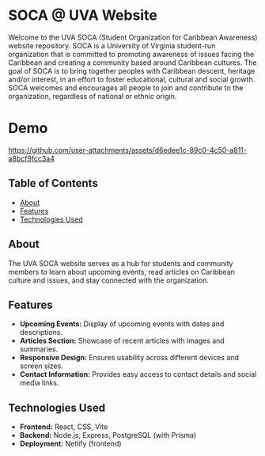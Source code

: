 # SOCA @ UVA Website 

Welcome to the UVA SOCA (Student Organization for Caribbean Awareness) website repository. SOCA is a University of Virginia student-run organization that is committed to promoting awareness of issues facing the Caribbean and creating a community based around Caribbean cultures. The goal of SOCA is to bring together peoples with Caribbean descent, heritage and/or interest, in an effort to foster educational, cultural and social growth. SOCA welcomes and encourages all people to join and contribute to the organization, regardless of national or ethnic origin.

# Demo

https://github.com/user-attachments/assets/d6edee1c-89c0-4c50-a811-a8bcf9fcc3a4

## Table of Contents

- [About](#about)
- [Features](#features)
- [Technologies Used](#technologies-used)


## About

The UVA SOCA website serves as a hub for students and community members to learn about upcoming events, read articles on Caribbean culture and issues, and stay connected with the organization.

## Features

- **Upcoming Events:** Display of upcoming events with dates and descriptions.
- **Articles Section:** Showcase of recent articles with images and summaries.
- **Responsive Design:** Ensures usability across different devices and screen sizes.
- **Contact Information:** Provides easy access to contact details and social media links.

## Technologies Used

- **Frontend:** React, CSS, Vite
- **Backend:** Node.js, Express, PostgreSQL (with Prisma)
- **Deployment:** Netlify (frontend)
